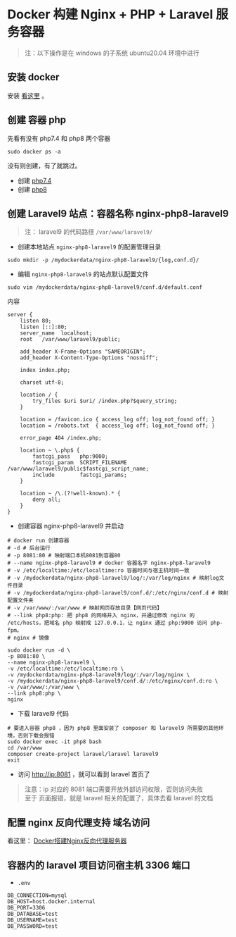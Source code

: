 # Docker 构建 Nginx + PHP + Laravel 服务容器

> 注：以下操作是在 windows 的子系统 ubuntu20.04 环境中进行

## 安装 docker

安装 [看这里](安装Docker.md) 。

## 创建 容器 php

先看有没有 php7.4 和 php8 两个容器
```
sudo docker ps -a
```
没有则创建，有了就跳过。

- 创建 [php7.4](Docker安装PHP7.4.md)
- 创建 [php8](Docker安装PHP8.md)

## 创建 Laravel9 站点：容器名称 nginx-php8-laravel9

> 注： laravel9 的代码路径 `/var/www/laravel9/`

- 创建本地站点 `nginx-php8-laravel9` 的配置管理目录
```
sudo mkdir -p /mydockerdata/nginx-php8-laravel9/{log,conf.d}/
```

- 编辑 `nginx-php8-laravel9` 的站点默认配置文件
```
sudo vim /mydockerdata/nginx-php8-laravel9/conf.d/default.conf
```
内容

```
server {
    listen 80;
    listen [::]:80;
    server_name  localhost;
    root   /var/www/laravel9/public;

    add_header X-Frame-Options "SAMEORIGIN";
    add_header X-Content-Type-Options "nosniff";

    index index.php;

    charset utf-8;
 
    location / {
        try_files $uri $uri/ /index.php?$query_string;
    }

    location = /favicon.ico { access_log off; log_not_found off; }
    location = /robots.txt  { access_log off; log_not_found off; }

    error_page 404 /index.php;
 
    location ~ \.php$ {
        fastcgi_pass   php:9000;
        fastcgi_param  SCRIPT_FILENAME  /var/www/laravel9/public$fastcgi_script_name;
        include        fastcgi_params;
    }

    location ~ /\.(?!well-known).* {
        deny all;
    }
}
```
- 创建容器 nginx-php8-laravel9 并启动
```
# docker run 创建容器
# -d # 后台运行
# -p 8081:80 # 映射端口本机8081到容器80
# --name nginx-php8-laravel9 # docker 容器名字 nginx-php8-laravel9
# -v /etc/localtime:/etc/localtime:ro 容器时间与宿主机时间一致
# -v /mydockerdata/nginx-php8-laravel9/log/:/var/log/nginx # 映射log文件目录
# -v /mydockerdata/nginx-php8-laravel9/conf.d/:/etc/nginx/conf.d # 映射配置文件夹
# -v /var/www/:/var/www # 映射网页存放目录【网页代码】
# --link php8:php: 把 php8 的网络并入 nginx，并通过修改 nginx 的 /etc/hosts，把域名 php 映射成 127.0.0.1，让 nginx 通过 php:9000 访问 php-fpm。
# nginx # 镜像

sudo docker run -d \
-p 8081:80 \
--name nginx-php8-laravel9 \
-v /etc/localtime:/etc/localtime:ro \
-v /mydockerdata/nginx-php8-laravel9/log/:/var/log/nginx \
-v /mydockerdata/nginx-php8-laravel9/conf.d/:/etc/nginx/conf.d:ro \
-v /var/www/:/var/www \
--link php8:php \
nginx
```

- 下载 laravel9 代码
```
# 要进入容器 php8 ，因为 php8 里面安装了 composer 和 laravel9 所需要的其他环境，否则下载会报错
sudo docker exec -it php8 bash
cd /var/www
composer create-project laravel/laravel laravel9
exit
```

- 访问 [http://ip:8081](http://ip:8081) ，就可以看到 laravel 首页了
> 注意：ip 对应的 8081 端口需要开放外部访问权限，否则访问失败  
> 至于 页面报错，就是 laravel 相关的配置了，具体去看 laravel 的文档


## 配置 nginx 反向代理支持 域名访问
看这里： [Docker搭建Nginx反向代理服务器](Docker搭建Nginx反向代理服务器.md)

## 容器内的 laravel 项目访问宿主机 3306 端口

- `.env`

```
DB_CONNECTION=mysql
DB_HOST=host.docker.internal
DB_PORT=3306
DB_DATABASE=test
DB_USERNAME=test
DB_PASSWORD=test
```